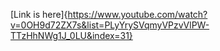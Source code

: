 [Link is here]{https://www.youtube.com/watch?v=0OH9d72ZX7s&list=PLyYrySVqmyVPzvVlPW-TTzHhNWg1J_0LU&index=31}
